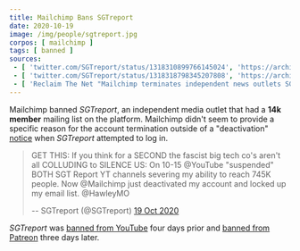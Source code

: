 ```yaml
---
title: Mailchimp Bans SGTreport
date: 2020-10-19
image: /img/people/sgtreport.jpg
corpos: [ mailchimp ]
tags: [ banned ]
sources:
 - [ 'twitter.com/SGTreport/status/1318310899766145024', 'https://archive.is/Vnv7g' ]
 - [ 'twitter.com/SGTreport/status/1318318798345207808', 'https://archive.is/vKbHU' ]
 - [ 'Reclaim The Net "Mailchimp terminates independent news outlets SGTreport and Press for Truth" by Tom Parker (22 Oct 2020)', 'https://reclaimthenet.org/mailchimp-bans-sgtreport-press-for-truth/' ]
---
```


Mailchimp banned _SGTreport_, an independent media outlet that had a **14k
member** mailing list on the platform. Mailchimp didn't seem to provide a
specific reason for the account termination outside of a "deactivation"
[notice](notice.png) when _SGTreport_ attempted to log in.

> GET THIS: If you think for a SECOND the fascist big tech co's aren't all
> COLLUDING to SILENCE US: On 10-15 @YouTube "suspended" BOTH SGT Report YT
> channels severing my ability to reach 745K people. Now @Mailchimp just
> deactivated my account and locked up my email list. @HawleyMO
>
> -- SGTreport (@SGTreport) [19 Oct 2020](https://archive.is/Vnv7g)

_SGTreport_ was [banned from YouTube](/e/youtube-bans-sgtreport/) four
days prior and [banned from Patreon](/e/patreon-bans-sgtreport/) three
days later.
